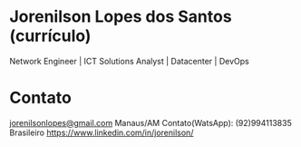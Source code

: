 # Jorenilson Lopes dos Santos (currículo)
Network Engineer | ICT Solutions Analyst | Datacenter | DevOps


# Contato
jorenilsonlopes@gmail.com
Manaus/AM
Contato(WatsApp): (92)994113835
Brasileiro
https://www.linkedin.com/in/jorenilson/
